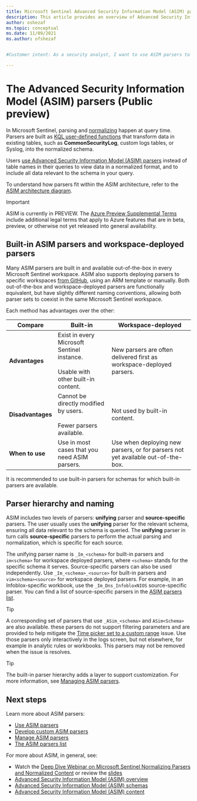```yaml
---
title: Microsoft Sentinel Advanced Security Information Model (ASIM) parsers overview | Microsoft Docs
description: This article provides an overview of Advanced Security Information Model (ASIM) parsers and a link to more detailed ASIM parsers documents.
author: oshezaf
ms.topic: conceptual
ms.date: 11/09/2021
ms.author: ofshezaf


#Customer intent: As a security analyst, I want to use ASIM parsers to normalize and query security data so that I can efficiently analyze and correlate information from various sources.

--- 
```


# The Advanced Security Information Model (ASIM) parsers (Public preview)

In Microsoft Sentinel, parsing and [normalizing](normalization.md) happen at query time. Parsers are built as [KQL user-defined functions](/kusto/query/functions/user-defined-functions?view=microsoft-sentinel&preserve-view=true) that transform data in existing tables, such as **CommonSecurityLog**, custom logs tables, or Syslog, into the normalized schema.

Users [use Advanced Security Information Model (ASIM) parsers](normalization-about-parsers.md) instead of table names in their queries to view data in a normalized format, and to include all data relevant to the schema in your query. 

To understand how parsers fit within the ASIM architecture, refer to the [ASIM architecture diagram](normalization.md#asim-components).

> [!IMPORTANT]
> ASIM is currently in PREVIEW. The [Azure Preview Supplemental Terms](https://azure.microsoft.com/support/legal/preview-supplemental-terms/) include additional legal terms that apply to Azure features that are in beta, preview, or otherwise not yet released into general availability.
>

## Built-in ASIM parsers and workspace-deployed parsers

Many ASIM parsers are built in and available out-of-the-box in every Microsoft Sentinel workspace. ASIM also supports deploying parsers to specific workspaces [from GitHub](https://aka.ms/DeployASIM), using an ARM template or manually. Both out-of-the-box and workspace-deployed parsers are functionally equivalent, but have slightly different naming conventions, allowing both parser sets to coexist in the same Microsoft Sentinel workspace.

Each method has advantages over the other: 

| Compare | Built-in | Workspace-deployed |
| --- | --- | --- |
| **Advantages** | Exist in every Microsoft Sentinel instance. <br><br>Usable with other built-in content. | New parsers are often delivered first as workspace-deployed parsers.|
| **Disadvantages** |Cannot be directly modified by users. <br><br>Fewer parsers available. | Not used by built-in content. |
| **When to use** | Use in most cases that you need ASIM parsers. | Use when deploying new parsers, or for parsers not yet available out-of-the-box. |

It is recommended to use built-in parsers for  schemas for which built-in parsers are available. 

## Parser hierarchy and naming

ASIM includes two levels of parsers: **unifying** parser and **source-specific** parsers. The user usually uses the **unifying** parser for the relevant schema, ensuring all data relevant to the schema is queried. The **unifying** parser in turn calls **source-specific** parsers to perform the actual parsing and normalization, which is specific for each source.

The unifying parser name is `_Im_<schema>` for built-in parsers and `im<schema>` for workspace deployed parsers, where `<schema>` stands for the specific schema it serves. Source-specific parsers can also be used independently. Use `_Im_<schema>_<source>` for built-in parsers and `vim<schema><source>` for workspace deployed parsers. For example, in an Infoblox-specific workbook, use the `_Im_Dns_InfobloxNIOS` source-specific parser. You can find a list of source-specific parsers in the [ASIM parsers list](normalization-parsers-list.md).

>[!TIP]
> A corresponding set of parsers that use `_ASim_<schema>` and `ASim<Schema>` are also available. these parsers do not support filtering parameters and are provided to help mitigate the [Time picker set to a custom range](normalization-known-issues.md#time-picker-set-to-a-custom-range) issue. Use those parsers only interactively in the logs screen, but not elsewhere, for example in analytic rules or workbooks. This parsers may not be removed when the issue is resolves.


>[!TIP]
> The built-in parser hierarchy adds a layer to support customization. For more information, see [Managing ASIM parsers](normalization-develop-parsers.md).

## <a name="next-steps"></a>Next steps

Learn more about ASIM parsers:

- [Use ASIM parsers](normalization-about-parsers.md)
- [Develop custom ASIM parsers](normalization-develop-parsers.md)
- [Manage ASIM parsers](normalization-manage-parsers.md)
- [The ASIM parsers list](normalization-parsers-list.md)


For more about ASIM, in general, see: 

- Watch the [Deep Dive Webinar on Microsoft Sentinel Normalizing Parsers and Normalized Content](https://www.youtube.com/watch?v=zaqblyjQW6k) or review the [slides](https://1drv.ms/b/s!AnEPjr8tHcNmjGtoRPQ2XYe3wQDz?e=R3dWeM)
- [Advanced Security Information Model (ASIM) overview](normalization.md)
- [Advanced Security Information Model (ASIM) schemas](normalization-about-schemas.md)
- [Advanced Security Information Model (ASIM) content](normalization-content.md)
